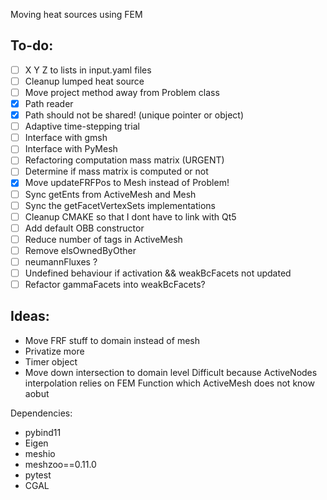 Moving heat sources using FEM

To-do:
------
- [ ] X Y Z to lists in input.yaml files
- [ ] Cleanup lumped heat source
- [ ] Move project method away from Problem class
- [x] Path reader
- [x] Path should not be shared! (unique pointer or object)
- [ ] Adaptive time-stepping trial
- [ ] Interface with gmsh
- [ ] Interface with PyMesh
- [ ] Refactoring computation mass matrix (URGENT)
- [ ] Determine if mass matrix is computed or not
- [x] Move updateFRFPos to Mesh instead of Problem!
- [ ] Sync getEnts from ActiveMesh and Mesh
- [ ] Sync the getFacetVertexSets implementations
- [ ] Cleanup CMAKE so that I dont have to link with Qt5
- [ ] Add default OBB constructor
- [ ] Reduce number of tags in ActiveMesh
- [ ] Remove elsOwnedByOther
- [ ] neumannFluxes ?
- [ ] Undefined behaviour if activation && weakBcFacets not updated
- [ ] Refactor gammaFacets into weakBcFacets?

Ideas:
------
- Move FRF stuff to domain instead of mesh
- Privatize more
- Timer object
- Move down intersection to domain level
Difficult because ActiveNodes interpolation relies on
FEM Function which ActiveMesh does not know aobut

Dependencies:

- pybind11
- Eigen
- meshio
- meshzoo==0.11.0
- pytest
- CGAL
